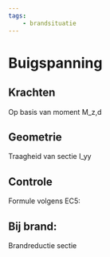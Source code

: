 ```yaml
---
tags:
    - brandsituatie
---
```


# Buigspanning

## Krachten

Op basis van moment M_z,d

## Geometrie

Traagheid van sectie I_yy

## Controle

Formule volgens EC5:

## Bij brand:

Brandreductie sectie